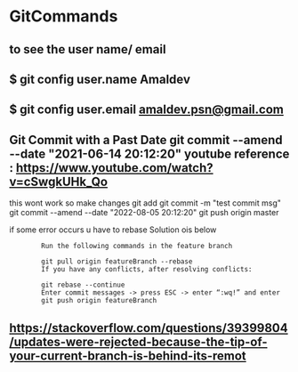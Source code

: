 # GitCommands

to see the user name/ email
---------------------------------
$ git config user.name
Amaldev
---------------------------------
$ git config user.email
amaldev.psn@gmail.com
---------------------------------
Git Commit with a Past Date
git commit --amend --date "2021-06-14 20:12:20"
youtube reference : https://www.youtube.com/watch?v=cSwgkUHk_Qo
---
this wont work so
make changes
git add
git commit -m "test commit msg"
git commit --amend --date "2022-08-05 20:12:20"
git push origin master

if some error occurs u have to rebase 
Solution ois below
```
        Run the following commands in the feature branch
        
        git pull origin featureBranch --rebase
        If you have any conflicts, after resolving conflicts:
        
        git rebase --continue
        Enter commit messages -> press ESC -> enter “:wq!” and enter
        git push origin featureBranch
```


https://stackoverflow.com/questions/39399804/updates-were-rejected-because-the-tip-of-your-current-branch-is-behind-its-remot
---------------------------------
